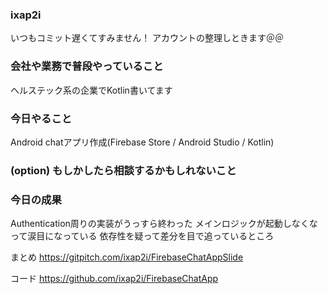 ### ixap2i
いつもコミット遅くてすみません！
アカウントの整理しときます＠＠

### 会社や業務で普段やっていること
ヘルステック系の企業でKotlin書いてます

### 今日やること
Android chatアプリ作成(Firebase Store / Android Studio / Kotlin)

### (option) もしかしたら相談するかもしれないこと

### 今日の成果

Authentication周りの実装がうっすら終わった
メインロジックが起動しなくなって涙目になっている
依存性を疑って差分を目で追っているところ


まとめ
https://gitpitch.com/ixap2i/FirebaseChatAppSlide

コード
https://github.com/ixap2i/FirebaseChatApp
